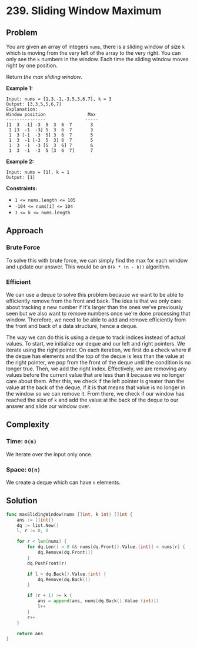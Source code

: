 # 239. Sliding Window Maximum

## Problem

You are given an array of integers `nums`, there is a sliding window of size `k` which is moving from the very left of the array to the very right. You can only see the `k` numbers in the window. Each time the sliding window moves right by one position.

Return _the max sliding window_.

**Example 1:**

```
Input: nums = [1,3,-1,-3,5,3,6,7], k = 3
Output: [3,3,5,5,6,7]
Explanation:
Window position                Max
---------------               -----
[1  3  -1] -3  5  3  6  7       3
 1 [3  -1  -3] 5  3  6  7       3
 1  3 [-1  -3  5] 3  6  7       5
 1  3  -1 [-3  5  3] 6  7       5
 1  3  -1  -3 [5  3  6] 7       6
 1  3  -1  -3  5 [3  6  7]      7

```

**Example 2:**

```
Input: nums = [1], k = 1
Output: [1]

```

**Constraints:**

- `1 <= nums.length <= 105`
- `-104 <= nums[i] <= 104`
- `1 <= k <= nums.length`

## Approach
### Brute Force
To solve this with brute force, we can simply find the max for each window and update our answer. This would be an `O(k * (n - k))` algorithm.

### Efficient
We can use a deque to solve this problem because we want to be able to efficiently remove from the front and back. The idea is that we only care about tracking a new number if it's larger than the ones we've previously seen but we also want to remove numbers once we're done processing that window. Therefore, we need to be able to add and remove efficiently from the front and back of a data structure, hence a deque.

The way we can do this is using a deque to track indices instead of actual values. To start, we initialize our deque and our left and right pointers. We iterate using the right pointer. On each iteration, we first do a check where if the deque has elements and the top of the deque is less than the value at the right pointer, we pop from the front of the deque until the condition is no longer true. Then, we add the right index. Effectively, we are removing any values before the current value that are less than it because we no longer care about them. After this, we check if the left pointer is greater than the value at the back of the deque, if it is that means that value is no longer in the window so we can remove it. From there, we check if our window has reached the size of `k` and add the value at the back of the deque to our answer and slide our window over. 

## Complexity
### Time: `O(n)`
We iterate over the input only once.

### Space: `O(n)`
We create a deque which can have `n` elements.

## Solution

```go
func maxSlidingWindow(nums []int, k int) []int {
	ans := []int{}
	dq := list.New()
	l, r := 0, 0

	for r < len(nums) {
		for dq.Len() > 0 && nums[dq.Front().Value.(int)] < nums[r] {
			dq.Remove(dq.Front())
		}
		dq.PushFront(r)

		if l > dq.Back().Value.(int) {
			dq.Remove(dq.Back())
		}

		if (r + 1) >= k {
			ans = append(ans, nums[dq.Back().Value.(int)])
			l++
		}
		r++
	}

	return ans
}

```
